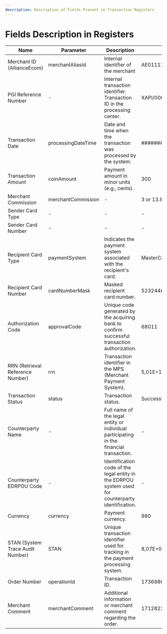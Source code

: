 ```yaml
---
description: Description of Fields Present in Transaction Registers
---
```


# Fields Description in Registers

<table data-full-width="true"><thead><tr><th width="332">Name</th><th width="227">Parameter</th><th width="254">Description</th><th width="239">Example</th></tr></thead><tbody><tr><td>Merchant ID (AllianceEcom)</td><td>merchantAliasId</td><td>Internal identifier of the merchant</td><td>AE011111</td></tr><tr><td>PGI Reference Number</td><td>-</td><td>Internal transaction identifier. Transaction ID in the processing center.</td><td>XAPI/0000111hkmyQaRi6hfWWWZAbbNZWWWPF</td></tr><tr><td>Transaction Date</td><td>processingDateTime</td><td>Date and time when the transaction was processed by the system.</td><td>########</td></tr><tr><td>Transaction Amount</td><td>coinAmount</td><td>Payment amount in minor units (e.g., cents).</td><td>300</td></tr><tr><td>Merchant Commission</td><td>merchantCommission</td><td>-</td><td>3 or 13.83</td></tr><tr><td>Sender Card Type</td><td>-</td><td>-</td><td>-</td></tr><tr><td>Sender Card Number</td><td>-</td><td>-</td><td>-</td></tr><tr><td>Recipient Card Type</td><td>paymentSystem</td><td>Indicates the payment system associated with the recipient's card.</td><td>MasterCard or VISA</td></tr><tr><td>Recipient Card Number</td><td>cardNumberMask</td><td>Masked recipient card number.</td><td>523244#####6428</td></tr><tr><td>Authorization Code</td><td>approvalCode</td><td>Unique code generated by the acquiring bank to confirm successful transaction authorization.</td><td>68011</td></tr><tr><td>RRN (Retrieval Reference Number)</td><td>rrn</td><td>Transaction identifier in the MPS (Merchant Payment System).</td><td>5,01E+11</td></tr><tr><td>Transaction Status</td><td>status</td><td>Transaction status.</td><td>Successful</td></tr><tr><td>Counterparty Name</td><td>-</td><td>Full name of the legal entity or individual participating in the financial transaction.</td><td>-</td></tr><tr><td>Counterparty EDRPOU Code</td><td>-</td><td>Identification code of the legal entity in the EDRPOU system used for counterparty identification.</td><td>-</td></tr><tr><td>Currency</td><td>currency</td><td>Payment currency.</td><td>980</td></tr><tr><td>STAN (System Trace Audit Number)</td><td>STAN</td><td>Unique transaction identifier used for tracking in the payment processing system.</td><td>8,07E+09</td></tr><tr><td>Order Number</td><td>operationId</td><td>Transaction ID.</td><td>1736886197752hTsvMV1111-1</td></tr><tr><td>Merchant Comment</td><td>merchantComment</td><td>Additional information or merchant comment regarding the order.</td><td>1712822901491QtPAxAWOrrg , 1258728c1 , alb</td></tr></tbody></table>
